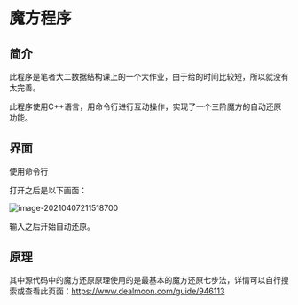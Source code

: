 # 魔方程序

## 简介

此程序是笔者大二数据结构课上的一个大作业，由于给的时间比较短，所以就没有太完善。

此程序使用C++语言，用命令行进行互动操作，实现了一个三阶魔方的自动还原功能。

## 界面

使用命令行

打开之后是以下画面：

![image-20210407211518700](C:\Users\WORKSTATION\AppData\Roaming\Typora\typora-user-images\image-20210407211518700.png)

输入之后开始自动还原。

## 原理

其中源代码中的魔方还原原理使用的是最基本的魔方还原七步法，详情可以自行搜索或查看此页面：https://www.dealmoon.com/guide/946113

